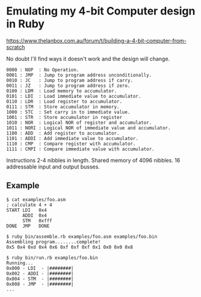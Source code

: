 # Emulating my 4-bit Computer design in Ruby

https://www.thelanbox.com.au/forum/t/building-a-4-bit-computer-from-scratch

No doubt I'll find ways it doesn't work and the design will change.

```
0000 : NOP  : No Operation.
0001 : JMP  : Jump to program address unconditionally.
0010 : JC   : Jump to program address if carry.
0011 : JZ   : Jump to program address if zero.
0100 : LDM  : Load memory to accumulator.
0101 : LDI  : Load immediate value to accumulator.
0110 : LDR  : Load register to accumulator.
0111 : STM  : Store accumulator in memory.
1000 : STC  : Set carry in to immediate value.
1001 : STR  : Store accumulator in register
1010 : NOR  : Logical NOR of register and accumulator.
1011 : NORI : Logical NOR of immediate value and accumulator.
1100 : ADD  : Add register to accumulator.
1101 : ADDI : Add immediate value to accumulator.
1110 : CMP  : Compare register with accumulator.
1111 : CMPI : Compare immediate value with accumulator.
```

Instructions 2-4 nibbles in length. Shared memory of 4096 nibbles. 16 addressable input and output busses.

## Example

```
$ cat examples/foo.asm
; calculate 4 + 4
START LDI   0x4
      ADDI  0x4
      STM   0xfff
DONE  JMP   DONE

$ ruby bin/assemble.rb examples/foo.asm examples/foo.bin
Assembling program........complete!
0x5 0x4 0xd 0x4 0x6 0xf 0xf 0xf 0x1 0x0 0x0 0x8

$ ruby bin/run.rb examples/foo.bin
Running...
0x000 - LDI  - |########|
0x002 - ADDI - |########|
0x004 - STM  - |########|
0x008 - JMP  - |########|
...
```
